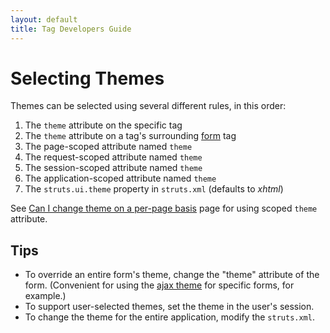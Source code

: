 ```yaml
---
layout: default
title: Tag Developers Guide
---
```


# Selecting Themes

Themes can be selected using several different rules, in this order:

1. The `theme` attribute on the specific tag
2. The `theme` attribute on a tag's surrounding [form](form-tag.html) tag
3. The page-scoped attribute named `theme`
4. The request-scoped attribute named `theme`
5. The session-scoped attribute named `theme`
6. The application-scoped attribute named `theme`
7. The `struts.ui.theme` property in `struts.xml` (defaults to _xhtml_)

See [Can I change theme on a per-page basis]() page for using scoped `theme` attribute.

## Tips

- To override an entire form's theme, change the "theme" attribute of the form. (Convenient for using 
  the [ajax theme](ajax-theme.html) for specific forms, for example.)
- To support user-selected themes, set the theme in the user's session.
- To change the theme for the entire application, modify the `struts.xml`.
